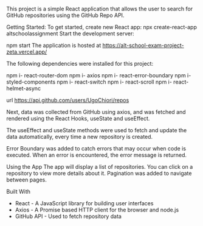 This project is a simple React application that allows the user to search for GitHub repositories using the GitHub Repo API.

Getting Started:
To get started, create new React app: npx create-react-app altschoolassignment
Start the development server:

npm start 
The application is hosted at https://alt-school-exam-project-zeta.vercel.app/

The following dependencies were installed for this project:

npm i- react-router-dom
npm i- axios
npm i- react-error-boundary
npm i- styled-components
npm i- react-switch
npm i- react-scroll
npm i- react-helmet-async

url https://api.github.com/users/UgoChiori/repos

Next, data was collected from GitHub using axios, and was fetched and rendered using the React Hooks, useState and useEffect.

The useEffect and useState methods were used to fetch and update the data automatically, every time a new repository is created.

Error Boundary was added to catch errors that may occur when code is executed. When an error is encountered, the error message is returned.

Using the App
The app will display a list of repositories. You can click on a repository to view more details about it.
Pagination was added to navigate between pages.


Built With

- React - A JavaScript library for building user interfaces
- Axios - A Promise based HTTP client for the browser and node.js
- GitHub API - Used to fetch repository data
